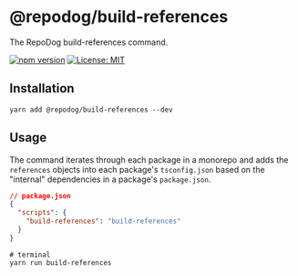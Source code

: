 # @repodog/build-references

The RepoDog build-references command.

[![npm version](https://badge.fury.io/js/%40repodog%2Fbuild-references.svg)](https://badge.fury.io/js/%40repodog%2Fbuild-references)
[![License: MIT](https://img.shields.io/badge/License-MIT-yellow.svg)](LICENSE)

## Installation

```shell
yarn add @repodog/build-references --dev
```

## Usage

The command iterates through each package in a monorepo and adds the `references` objects into each package's
`tsconfig.json` based on the "internal" dependencies in a package's `package.json`.

```json
// package.json
{
  "scripts": {
    "build-references": "build-references"
  }
}
```

```shell
# terminal
yarn run build-references
```
